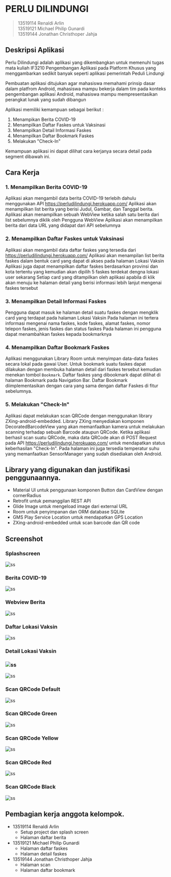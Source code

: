 # PERLU DILINDUNGI
> 13519114 Renaldi Arlin\
> 13519121 Michael Philip Gunardi\
> 13519144 Jonathan Christhoper Jahja

## Deskripsi Aplikasi
Perlu Dilindungi adalah aplikasi yang dikembangkan untuk memenuhi tugas mata kuliah IF3210 Pengembangan Aplikasi pada Platform Khusus	yang menggambarkan sedikit banyak seperti aplikasi pemerintah Peduli Lindungi

Pembuatan aplikasi ditujukan agar mahasiswa memahami prinsip dasar dalam platfrom Android, mahasiswa mampu bekerja dalam tim pada konteks pengembangan aplikasi Android, mahasiswa mampu mempresentasikan perangkat lunak yang sudah dibangun

Aplikasi memiliki kemampuan sebagai berikut :
1. Menampikan Berita COVID-19
2. Menampilkan Daftar Faskes untuk Vaksinasi
3. Menampilkan Detail Informasi Faskes
4. Menampilkan Daftar Bookmark Faskes
5. Melakukan "Check-In"

Kemampuan aplikasi ini dapat dilihat cara kerjanya secara detail pada segment dibawah ini.

## Cara Kerja
### 1. Menampilkan Berita COVID-19
Aplikasi akan mengambil data berita COVID-19   terlebih dahulu menggunakan API https://perludilindungi.herokuapp.com/
Aplikasi akan menampilkan list berita yang berisi Judul, Gambar, dan Tanggal berita.
Aplikasi akan menampilkan sebuah WebView ketika salah satu berita dari list sebelumnya diklik oleh Pengguna
WebView Aplikasi akan menampilkan berita dari data URL yang didapat dari API sebelumnya

### 2. Menampilkan Daftar Faskes untuk Vaksinasi
Aplikasi akan mengambil data daftar faskes yang tersedia dari https://perludilindungi.herokuapp.com/
Aplikasi akan menampilan list berita faskes dalam bentuk card yang dapat di akses pada halaman Lokasi Vaksin
Aplikasi juga dapat menampilkan daftar faskes berdasarkan provinsi dan kota tertentu yang kemudian akan dipilih 5 faskes terdekat dengna lokasi user sekarang
Setiap card yang ditampilkan oleh aplikasi apabila di klik akan menuju ke halaman detail yang berisi informasi lebih lanjut mengenai faskes tersebut

### 3. Menampilkan Detail Informasi Faskes
Pengguna dapat masuk ke halaman detail suatu faskes dengan mengklik card yang terdapat pada halaman Lokasi Vaksin
Pada halaman ini tertera informasi mengenai nama faskes, kode faskes, alamat faskes, nomor telepon faskes, jenis faskes dan status faskes
Pada halaman ini pengguna dapat menambahkan faskes kepada bookmarknya

### 4. Menampilkan Daftar Bookmark Faskes
Aplikasi menggunakan Library Room untuk menyimpan data-data faskes secara lokal pada gawai User. Untuk bookmark suatu faskes dapat dilakukan dengan membuka halaman detail dari faskes tersebut kemudian menekan tombol `Bookmark`. Daftar faskes yang dibookmark dapat dilihat di halaman Bookmark pada Navigation Bar. Daftar Bookmark diimplementasikan dengan cara yang sama dengan daftar Faskes di fitur sebelumnya.

### 5. Melakukan "Check-In"
Aplikasi dapat melakukan scan QRCode dengan menggunakan library ZXing-android-embedded. Library ZXing menyediakan komponen DecoratedBarcodeView yang akan memanfaatkan kamera untuk melakukan scanning terhadap sebuah Barcode ataupun QRCode. Ketika aplikasi berhasil scan suatu QRCode, maka data QRCode akan di POST Request pada API https://perludilindungi.herokuapp.com/ untuk mendapatkan status keberhasilan "Check-In". Pada halaman ini juga tersedia temperatur suhu yang memanfaatkan SensorManager yang sudah disediakan oleh Android.

## Library yang digunakan dan justifikasi penggunaannya.
- Material UI untuk penggunaan komponen Button dan CardView dengan cornerRadius
- Retrofit untuk pemanggilan REST API
- Glide Image untuk mengeload image dari external URL
- Room untuk penyimpanan dan ORM database SQLite
- GMS Play Service Location untuk mendapatkan GPS Location
- ZXing-android-embedded untuk scan barcode dan QR code

## Screenshot
### Splashscreen
![ss](/screenshots/1-splashscreen.png "Splashscreen")
### Berita COVID-19
![ss](/screenshots/2-news.png "Splashscreen")
### Webview Berita
![ss](/screenshots/3-news-web-view.png "Splashscreen")
### Daftar Lokasi Vaksin
![ss](/screenshots/4-lokasi-vaksin.png "Splashscreen")
### Detail Lokasi Vaksin
### ![ss](/screenshots/5-lokasi-vaksin-detail.png "Splashscreen")
![ss](/screenshots/6-bookmark-faskes.png "Splashscreen")
### Scan QRCode Default
![ss](/screenshots/7-scan-default.jpg "Splashscreen")
### Scan QRCode Green
![ss](/screenshots/7-scan-berhasil-green.jpg "Splashscreen")
### Scan QRCode Yellow
![ss](/screenshots/7-scan-berhasil-yellow.jpg "Splashscreen")
### Scan QRCode Red
![ss](/screenshots/7-scan-gagal-red.jpg "Splashscreen")
### Scan QRCode Black
![ss](/screenshots/7-scan-gagal-black.jpg "Splashscreen")

## Pembagian kerja anggota kelompok.
- 13519114 Renaldi Arlin
  - Setup project dan splash screen
  - Halaman daftar berita
- 13519121 Michael Philip Gunardi
  - Halaman daftar faskes
  - Halaman detail faskes
- 13519144 Jonathan Christhoper Jahja
  - Halaman scan
  - Halaman daftar bookmark